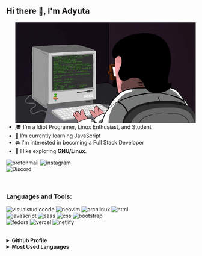 ## Hi there 👋, I'm Adyuta
<img align="right" src="https://github.com/adyuta447/adyuta447/blob/main/icons/coderman.gif?raw=true"/>
<br />

- 🎓 I'm a Idiot Programer, Linux Enthusiast, and Student
- 🌱 I’m currently learning JavaScript
- 🚘 I'm interested in becoming a Full Stack Developer
- 🐧 I like exploring **GNU/Linux**. 

![protonmail](https://img.shields.io/badge/Adyuta23@protonmail.com-8B89CC??style=flat-square&logo=protonmail&logoColor=white)
![instagram](https://img.shields.io/badge/Adyuta23-E4405F??style=flat-square&logo=instagram&logoColor=white)
<br />
![Discord](https://dcbadge.vercel.app/api/shield/719703157814591531?theme=discord)

  <br />
  
  ### Languages and Tools:

![visualstudiocode](https://img.shields.io/badge/vscode-007ACC?&style=for-the-badge&logo=visualstudiocode&logoColor=white)
![neovim](https://img.shields.io/badge/neovim-57A143?&style=for-the-badge&logo=neovim&logoColor=white)
![archlinux](https://img.shields.io/badge/archlinux-1793D1?&style=for-the-badge&logo=archlinux&logoColor=white)
![html](https://img.shields.io/badge/html-ec642a?&style=for-the-badge&logo=html5&logoColor=white) <br/>
![javascript](https://img.shields.io/badge/javascript-00B388?&style=for-the-badge&logo=javascript&logoColor=white) 
![sass](https://img.shields.io/badge/scss-CC6699?&style=for-the-badge&logo=sass&logoColor=white)
![css](https://img.shields.io/badge/css-007acc?&style=for-the-badge&logo=css3&logoColor=white)
![bootstrap](https://img.shields.io/badge/bootstrap-7952B3?&style=for-the-badge&logo=bootstrap&logoColor=white) <br/>
![fedora](https://img.shields.io/badge/fedora-51A2DA?&style=for-the-badge&logo=fedora&logoColor=white)
![vercel](https://img.shields.io/badge/vercel-000000?&style=for-the-badge&logo=Vercel&logoColor=white)
![netlify](https://img.shields.io/badge/netlify-00C7B7?&style=for-the-badge&logo=Netlify&logoColor=white)

<br />
<details>
  <summary><b>Github Profile</b></summary>
<img src="https://github-profile-summary-cards.vercel.app/api/cards/profile-details?username=adyuta447&theme=dracula"/>
</details>
<details>
  <summary><b>Most Used Languages</b></summary>
 <img alt="Most Used Languages" src="https://github-readme-stats.vercel.app/api/top-langs/?username=adyuta447&langs_count=10&layout=compact&theme=dracula" />
 <img src="https://github-profile-summary-cards.vercel.app/api/cards/most-commit-language?username=adyuta447&theme=dracula" />
</details>




